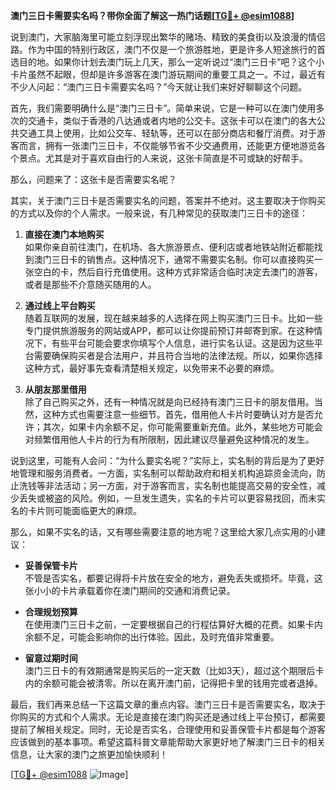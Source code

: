 **澳门三日卡需要实名吗？带你全面了解这一热门话题[[TG💪+ @esim1088](https://t.me/s/esim1088)]**

说到澳门，大家脑海里可能立刻浮现出繁华的赌场、精致的美食街以及浪漫的情侣路。作为中国的特别行政区，澳门不仅是一个旅游胜地，更是许多人短途旅行的首选目的地。如果你计划去澳门玩上几天，那么一定听说过“澳门三日卡”吧？这个小卡片虽然不起眼，但却是许多游客在澳门游玩期间的重要工具之一。不过，最近有不少人问起：“澳门三日卡需要实名吗？”今天就让我们来好好聊聊这个问题。

首先，我们需要明确什么是“澳门三日卡”。简单来说，它是一种可以在澳门使用多次的交通卡，类似于香港的八达通或者内地的公交卡。这张卡可以在澳门的各大公共交通工具上使用，比如公交车、轻轨等，还可以在部分商店和餐厅消费。对于游客而言，拥有一张澳门三日卡，不仅能够节省不少交通费用，还能更方便地游览各个景点。尤其是对于喜欢自由行的人来说，这张卡简直是不可或缺的好帮手。

那么，问题来了：这张卡是否需要实名呢？

其实，关于澳门三日卡是否需要实名的问题，答案并不绝对。这主要取决于你购买的方式以及你的个人需求。一般来说，有几种常见的获取澳门三日卡的途径：

1. **直接在澳门本地购买**  
   如果你亲自前往澳门，在机场、各大旅游景点、便利店或者地铁站附近都能找到澳门三日卡的销售点。这种情况下，通常不需要实名制。你可以直接购买一张空白的卡，然后自行充值使用。这种方式非常适合临时决定去澳门的游客，或者是那些不介意随买随用的人。

2. **通过线上平台购买**  
   随着互联网的发展，现在越来越多的人选择在网上购买澳门三日卡。比如一些专门提供旅游服务的网站或APP，都可以让你提前预订并邮寄到家。在这种情况下，有些平台可能会要求你填写个人信息，进行实名认证。这是因为这些平台需要确保购买者是合法用户，并且符合当地的法律法规。所以，如果你选择这种方式，最好事先查看清楚相关规定，以免带来不必要的麻烦。

3. **从朋友那里借用**  
   除了自己购买之外，还有一种情况就是向已经持有澳门三日卡的朋友借用。当然，这种方式也需要注意一些细节。首先，借用他人卡片时要确认对方是否允许；其次，如果卡内余额不足，你可能需要重新充值。此外，某些地方可能会对频繁借用他人卡片的行为有所限制，因此建议尽量避免这种情况的发生。

说到这里，可能有人会问：“为什么要实名呢？”实际上，实名制的背后是为了更好地管理和服务消费者。一方面，实名制可以帮助政府和相关机构追踪资金流向，防止洗钱等非法活动；另一方面，对于游客而言，实名制也能提高交易的安全性，减少丢失或被盗的风险。例如，一旦发生遗失，实名的卡片可以更容易找回，而未实名的卡片则可能面临更大的麻烦。

那么，如果不实名的话，又有哪些需要注意的地方呢？这里给大家几点实用的小建议：

- **妥善保管卡片**  
  不管是否实名，都要记得将卡片放在安全的地方，避免丢失或损坏。毕竟，这张小小的卡片承载着你在澳门期间的交通和消费记录。

- **合理规划预算**  
  在使用澳门三日卡之前，一定要根据自己的行程估算好大概的花费。如果卡内余额不足，可能会影响你的出行体验。因此，及时充值非常重要。

- **留意过期时间**  
  澳门三日卡的有效期通常是购买后的一定天数（比如3天），超过这个期限后卡内的余额可能会被清零。所以在离开澳门前，记得把卡里的钱用完或者退掉。

最后，我们再来总结一下这篇文章的重点内容。澳门三日卡是否需要实名，取决于你购买的方式和个人需求。无论是直接在澳门购买还是通过线上平台预订，都需要提前了解相关规定。同时，无论是否实名，合理使用和妥善保管卡片都是每个游客应该做到的基本事项。希望这篇科普文章能帮助大家更好地了解澳门三日卡的相关信息，让大家的澳门之旅更加愉快顺利！

[[TG💪+ @esim1088](https://t.me/s/esim1088) ![Image](https://i.postimg.cc/4NQfJmqS/Snipaste-2025-05-13-00-14-12.png)]